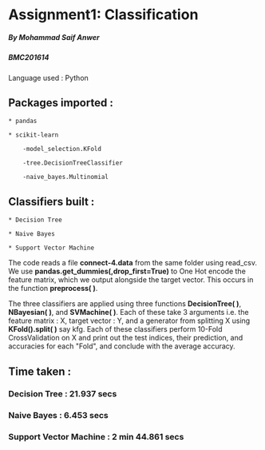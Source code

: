 # Assignment1: Classification
##### By Mohammad Saif Anwer
##### BMC201614

Language used : Python

## Packages imported :

	* pandas

	* scikit-learn

		-model_selection.KFold

		-tree.DecisionTreeClassifier

		-naive_bayes.Multinomial

## Classifiers built :

	* Decision Tree
	
	* Naive Bayes
	
	* Support Vector Machine

The code reads a file __connect-4.data__ from the same folder using read_csv. We use __pandas.get_dummies(,drop_first=True)__ to One Hot encode the feature matrix, which we output alongside the target vector. This occurs in the function __preprocess( )__.

The three classifiers are applied using three functions __DecisionTree( )__, __NBayesian( )__, and __SVMachine( )__. Each of these take 3 arguments i.e. the feature matrix : X, target vector : Y, and a generator from splitting X using __KFold().split( )__ say kfg. Each of these classifiers perform 10-Fold CrossValidation on X and print out the test indices, their prediction, and accuracies for each "Fold", and conclude with the average accuracy.


## Time taken : 

### Decision Tree :           21.937 secs
	
### Naive Bayes :             6.453 secs
	
### Support Vector Machine :  2 min 44.861 secs


